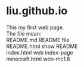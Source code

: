 # liu.github.io
This my first web page.  
The file mean:  
README.md README file  
README.html show README  
index.html web index-page  
minecraft.html web-mc1.8  

